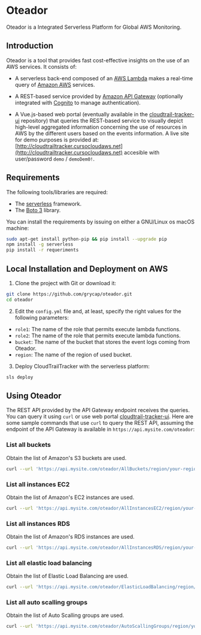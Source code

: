 # Oteador

Oteador is a Integrated Serverless Platform for Global AWS Monitoring.

## Introduction

Oteador is a tool that provides fast cost-effective insights on the use of an AWS services. It consists of:

* A serverless back-end composed of an [AWS Lambda](https://aws.amazon.com/lambda) makes a real-time query of [Amazon AWS](https://aws.amazon.com/es/) services.

* A REST-based service provided by [Amazon API Gateway](https://aws.amazon.com/api-gateway/) (optionally integrated with [Cognito](https://aws.amazon.com/cognito) to manage authentication).

* A Vue.js-based web portal (eventually available in the [cloudtrail-tracker-ui](https://github.com/grycap/cloudtrail-tracker-ui) repository) that queries the REST-based service to visually depict high-level aggregated information concerning the use of resources in AWS by the different users based on the events information. A live site for demo purposes is provided at: [http://cloudtrailtracker.cursocloudaws.net](http://cloudtrailtracker.cursocloudaws.net) accesible with user/password `demo` / `demoDem0!`.

## Requirements

The following tools/libraries are required:

- The [serverless](https://serverless.com/) framework.
- The [Boto 3](http://boto3.readthedocs.io/en/latest/) library.

You can install the requirements by issuing on either a GNU/Linux os macOS machine:

```sh
sudo apt-get install python-pip && pip install --upgrade pip
npm install -g serverless
pip install -r requeriments
```
## Local Installation and Deployment on AWS

1. Clone the project with Git or download it:

```sh
git clone https://github.com/grycap/oteador.git
cd oteador
```

2. Edit the `config.yml` file and, at least, specify the right values for the following parameters:

* `role1`: The name of the role that permits execute lambda functions.
* `role2`: The name of the role that permits execute lambda functions.
* `bucket`: The name of the bucket that stores the event logs coming from Oteador.
* `region`: The name of the region of used bucket.


3. Deploy CloudTrailTracker with the serverless platform:

```sh
sls deploy
```

## Using Oteador

The REST API provided by the API Gateway endpoint receives the queries. You can query it using `curl` or use web portal [cloudtrail-tracker-ui](https://github.com/grycap/cloudtrail-tracker-ui). Here are some sample commands that use `curl` to query the REST API, assuming the endpoint of the API Gateway is available in `https://api.mysite.com/oteador`:

### List all buckets

Obtain the list of Amazon's S3 buckets are used.

```sh
curl --url 'https://api.mysite.com/oteador/AllBuckets/region/your-region'
```

### List all instances EC2

Obtain the list of Amazon's EC2 instances are used.

```sh
curl --url 'https://api.mysite.com/oteador/AllInstancesEC2/region/your-region'
```

### List all instances RDS

Obtain the list of Amazon's RDS instances are used.

```sh
curl --url 'https://api.mysite.com/oteador/AllInstancesRDS/region/your-region'
```

### List all elastic load balancing

Obtain the list of Elastic Load Balancing are used.

```sh
curl --url 'https://api.mysite.com/oteador/ElasticLoadBalancing/region/your-region'
```

### List all auto scalling groups

Obtain the list of Auto Scalling groups are used.

```sh
curl --url 'https://api.mysite.com/oteador/AutoScallingGroups/region/your-region'
```
